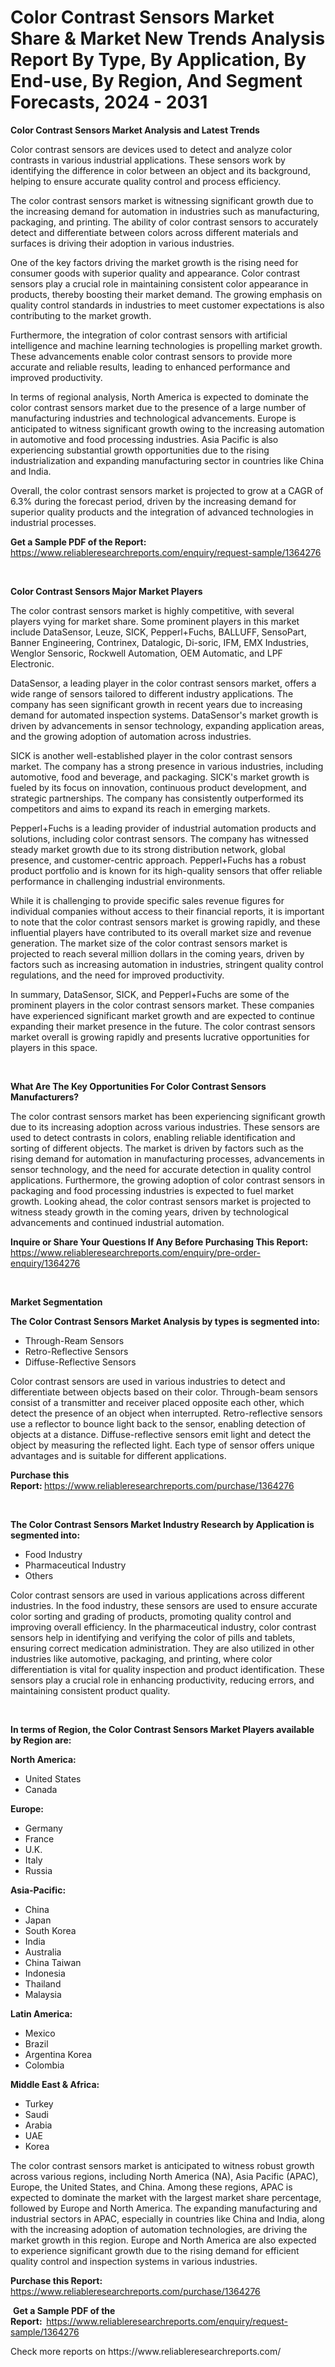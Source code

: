 <p><h1>Color Contrast Sensors Market Share & Market New Trends Analysis Report By Type, By Application, By End-use, By Region, And Segment Forecasts, 2024 - 2031</h1></p><p><strong>Color Contrast Sensors Market Analysis and Latest Trends</strong></p>
<p><p>Color contrast sensors are devices used to detect and analyze color contrasts in various industrial applications. These sensors work by identifying the difference in color between an object and its background, helping to ensure accurate quality control and process efficiency.</p><p>The color contrast sensors market is witnessing significant growth due to the increasing demand for automation in industries such as manufacturing, packaging, and printing. The ability of color contrast sensors to accurately detect and differentiate between colors across different materials and surfaces is driving their adoption in various industries.</p><p>One of the key factors driving the market growth is the rising need for consumer goods with superior quality and appearance. Color contrast sensors play a crucial role in maintaining consistent color appearance in products, thereby boosting their market demand. The growing emphasis on quality control standards in industries to meet customer expectations is also contributing to the market growth.</p><p>Furthermore, the integration of color contrast sensors with artificial intelligence and machine learning technologies is propelling market growth. These advancements enable color contrast sensors to provide more accurate and reliable results, leading to enhanced performance and improved productivity.</p><p>In terms of regional analysis, North America is expected to dominate the color contrast sensors market due to the presence of a large number of manufacturing industries and technological advancements. Europe is anticipated to witness significant growth owing to the increasing automation in automotive and food processing industries. Asia Pacific is also experiencing substantial growth opportunities due to the rising industrialization and expanding manufacturing sector in countries like China and India.</p><p>Overall, the color contrast sensors market is projected to grow at a CAGR of 6.3% during the forecast period, driven by the increasing demand for superior quality products and the integration of advanced technologies in industrial processes.</p></p>
<p><strong>Get a Sample PDF of the Report:&nbsp;</strong> <a href="https://www.reliableresearchreports.com/enquiry/request-sample/1364276">https://www.reliableresearchreports.com/enquiry/request-sample/1364276</a></p>
<p>&nbsp;</p>
<p><strong>Color Contrast Sensors Major Market Players</strong></p>
<p><p>The color contrast sensors market is highly competitive, with several players vying for market share. Some prominent players in this market include DataSensor, Leuze, SICK, Pepperl+Fuchs, BALLUFF, SensoPart, Banner Engineering, Contrinex, Datalogic, Di-soric, IFM, EMX Industries, Wenglor Sensoric, Rockwell Automation, OEM Automatic, and LPF Electronic.</p><p>DataSensor, a leading player in the color contrast sensors market, offers a wide range of sensors tailored to different industry applications. The company has seen significant growth in recent years due to increasing demand for automated inspection systems. DataSensor's market growth is driven by advancements in sensor technology, expanding application areas, and the growing adoption of automation across industries.</p><p>SICK is another well-established player in the color contrast sensors market. The company has a strong presence in various industries, including automotive, food and beverage, and packaging. SICK's market growth is fueled by its focus on innovation, continuous product development, and strategic partnerships. The company has consistently outperformed its competitors and aims to expand its reach in emerging markets.</p><p>Pepperl+Fuchs is a leading provider of industrial automation products and solutions, including color contrast sensors. The company has witnessed steady market growth due to its strong distribution network, global presence, and customer-centric approach. Pepperl+Fuchs has a robust product portfolio and is known for its high-quality sensors that offer reliable performance in challenging industrial environments.</p><p>While it is challenging to provide specific sales revenue figures for individual companies without access to their financial reports, it is important to note that the color contrast sensors market is growing rapidly, and these influential players have contributed to its overall market size and revenue generation. The market size of the color contrast sensors market is projected to reach several million dollars in the coming years, driven by factors such as increasing automation in industries, stringent quality control regulations, and the need for improved productivity.</p><p>In summary, DataSensor, SICK, and Pepperl+Fuchs are some of the prominent players in the color contrast sensors market. These companies have experienced significant market growth and are expected to continue expanding their market presence in the future. The color contrast sensors market overall is growing rapidly and presents lucrative opportunities for players in this space.</p></p>
<p>&nbsp;</p>
<p><strong>What Are The Key Opportunities For Color Contrast Sensors Manufacturers?</strong></p>
<p><p>The color contrast sensors market has been experiencing significant growth due to its increasing adoption across various industries. These sensors are used to detect contrasts in colors, enabling reliable identification and sorting of different objects. The market is driven by factors such as the rising demand for automation in manufacturing processes, advancements in sensor technology, and the need for accurate detection in quality control applications. Furthermore, the growing adoption of color contrast sensors in packaging and food processing industries is expected to fuel market growth. Looking ahead, the color contrast sensors market is projected to witness steady growth in the coming years, driven by technological advancements and continued industrial automation.</p></p>
<p><strong>Inquire or Share Your Questions If Any Before Purchasing This Report:</strong> <a href="https://www.reliableresearchreports.com/enquiry/pre-order-enquiry/1364276">https://www.reliableresearchreports.com/enquiry/pre-order-enquiry/1364276</a></p>
<p>&nbsp;</p>
<p><strong>Market Segmentation</strong></p>
<p><strong>The Color Contrast Sensors Market Analysis by types is segmented into:</strong></p>
<p><ul><li>Through-Ream Sensors</li><li>Retro-Reflective Sensors</li><li>Diffuse-Reflective Sensors</li></ul></p>
<p><p>Color contrast sensors are used in various industries to detect and differentiate between objects based on their color. Through-beam sensors consist of a transmitter and receiver placed opposite each other, which detect the presence of an object when interrupted. Retro-reflective sensors use a reflector to bounce light back to the sensor, enabling detection of objects at a distance. Diffuse-reflective sensors emit light and detect the object by measuring the reflected light. Each type of sensor offers unique advantages and is suitable for different applications.</p></p>
<p><strong>Purchase this Report:&nbsp;</strong><a href="https://www.reliableresearchreports.com/purchase/1364276">https://www.reliableresearchreports.com/purchase/1364276</a></p>
<p>&nbsp;</p>
<p><strong>The Color Contrast Sensors Market Industry Research by Application is segmented into:</strong></p>
<p><ul><li>Food Industry</li><li>Pharmaceutical Industry</li><li>Others</li></ul></p>
<p><p>Color contrast sensors are used in various applications across different industries. In the food industry, these sensors are used to ensure accurate color sorting and grading of products, promoting quality control and improving overall efficiency. In the pharmaceutical industry, color contrast sensors help in identifying and verifying the color of pills and tablets, ensuring correct medication administration. They are also utilized in other industries like automotive, packaging, and printing, where color differentiation is vital for quality inspection and product identification. These sensors play a crucial role in enhancing productivity, reducing errors, and maintaining consistent product quality.</p></p>
<p>&nbsp;</p>
<p><strong>In terms of Region, the Color Contrast Sensors Market Players available by Region are:</strong></p>
<p>
    <p> <strong> North America: </strong>
        <ul>
            <li>United States</li>
            <li>Canada</li>
        </ul>
        </p> 
    <p> <strong> Europe: </strong>
        <ul>
            <li>Germany</li>
            <li>France</li>
            <li>U.K.</li>
            <li>Italy</li>
            <li>Russia</li>
        </ul>
        </p> 
    <p> <strong> Asia-Pacific: </strong>
        <ul>
            <li>China</li>
            <li>Japan</li>
            <li>South Korea</li>
            <li>India</li>
            <li>Australia</li>
            <li>China Taiwan</li>
            <li>Indonesia</li>
            <li>Thailand</li>
            <li>Malaysia</li>
        </ul>
        </p> 
    <p> <strong> Latin America: </strong>
        <ul>
            <li>Mexico</li>
            <li>Brazil</li>
            <li>Argentina Korea</li>
            <li>Colombia</li>
        </ul>
        </p> 
    <p> <strong> Middle East & Africa: </strong>
        <ul>
            <li>Turkey</li>
            <li>Saudi</li>
            <li>Arabia</li>
            <li>UAE</li>
            <li>Korea</li>
        </ul>
    </p>
    </p>
<p><p>The color contrast sensors market is anticipated to witness robust growth across various regions, including North America (NA), Asia Pacific (APAC), Europe, the United States, and China. Among these regions, APAC is expected to dominate the market with the largest market share percentage, followed by Europe and North America. The expanding manufacturing and industrial sectors in APAC, especially in countries like China and India, along with the increasing adoption of automation technologies, are driving the market growth in this region. Europe and North America are also expected to experience significant growth due to the rising demand for efficient quality control and inspection systems in various industries.</p></p>
<p><strong>Purchase this Report: </strong><a href="https://www.reliableresearchreports.com/purchase/1364276">https://www.reliableresearchreports.com/purchase/1364276</a></p>
<p>&nbsp;<strong>Get a Sample PDF of the Report:&nbsp;&nbsp;</strong><a href="https://www.reliableresearchreports.com/enquiry/request-sample/1364276">https://www.reliableresearchreports.com/enquiry/request-sample/1364276</a></p>
<p><strong></strong></p>
<p>Check more reports on https://www.reliableresearchreports.com/</p>
